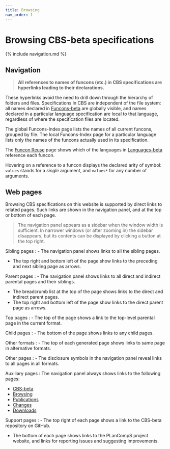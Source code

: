 ```yaml
---
title: Browsing
nav_order: 1
---
```


# Browsing CBS-beta specifications

{% include navigation.md %}

[Sources]: Sources
[Plain]:   Plain
[Pretty]:  Pretty

## Navigation

> __All references to names of funcons (etc.) in CBS specifications are
> hyperlinks leading to their declarations.__

These hyperlinks avoid the need to drill down through the hierarchy of folders and files.
Specifications in CBS are independent of the file system:
all names declared in [Funcons-beta] are globally visible,
and names declared in a particular language specification are local to that language,
regardless of where the specification files are located.

The global Funcons-Index page lists the names of all current funcons, grouped by file.
The local Funcons-Index page for a particular language lists only the names of the funcons actually used in its specification.

The [Funcon Reuse] page shows which of the languages in [Languages-beta] reference each funcon.

Hovering on a reference to a funcon displays the declared arity of symbol:
`values` stands for a *single* argument, and `values*` for any number of arguments.

## Web pages

Browsing CBS specifications on this website is supported by direct links to related pages.
Such links are shown in the navigation panel, and at the top or bottom of each page.

> The navigation panel appears as a sidebar when the window width is sufficient.
> In narrower windows (or after zooming in) the sidebar disappears, but its contents can be displayed
> by clicking a button at the top right.

Sibling pages
: - The navigation panel shows links to all the sibling pages.
  - The top right and bottom left of the page show links to the preceding and next sibling page as arrows.

Parent pages
: - The navigation panel shows links to all direct and indirect parental pages and their siblings.
  - The breadcrumb list at the top of the page shows links to the direct and indirect parent pages.
  - The top right and bottom left of the page show links to the direct parent page as arrows.

Top pages
: - The top of the page shows a link to the top-level parental page in the current format.

Child pages
: - The bottom of the page shows links to any child pages.

Other formats
: - The top of each generated page shows links to same page in alternative formats.

Other pages
: - The disclosure symbols in the navigation panel reveal links to all pages in all formats.

Auxiliary pages
: The navigation panel always shows links to the following pages:
  - [CBS-beta]
  - [Browsing]
  - [Publications]
  - [Changes]
  - [Downloads]

Support pages
: - The top right of each page shows a link to the CBS-beta repository on GitHub.
  - The bottom of each page shows links to the PLanCompS project website,
    and links for reporting issues and suggesting improvements.

[Browsing]: Browsing

[Publications]: Publications

[Changes]: Changes

[Downloads]: Downloads

[Funcons-beta]: ../Funcons-beta

[Unstable-Funcons-beta]: ../Unstable-Funcons-beta

[Funcons-Index]: ../Funcons-Index/

[Unstable-Funcons-Index]: ../Unstable-Funcons-Index

[Funcon Reuse]: ../Reuse

[Languages-beta]: ../Languages-beta

[Unstable-Languages-beta]: .//Unstable-Languages-beta

[CBS-beta]: /CBS-beta

[PLanCompS Project]: http://plancomps.github.io

[CBS-beta issues...]: https://github.com/plancomps/plancomps.github.io/issues

[Suggest an improvement...]: mailto:plancomps@gmail.com
